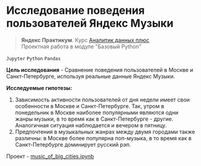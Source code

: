 # Исследование поведения пользователей Яндекс Музыки
> **Яндекс Практикум**. Курс [Аналитик данных плюс](https://practicum.yandex.ru/data-analyst-plus/) <br> 
> Проектная работа в модуле "Базовый Python"

`Jupyter` `Python` `Pandas`

**Цель исследования** - Сравнение поведения пользователей в Москве и Санкт-Петербурге, используя реальные данные Яндекс Музыки. 

**Исследуемые гипотезы:**
1. Зависимость активности пользователей от дня недели имеет свои особенности в Москве и Санкт-Петербурге. Так, утром в понедельник в Москве наиболее популярными являются одни жанры музыки, в то время как в Санкт-Петербурге - другие. Аналогичная ситуация наблюдается и вечером в пятницу. 
2. Предпочтения в музыкальных жанрах между двумя городами также различны: в Москве более популярна поп-музыка, в то время как в Санкт-Петербурге доминирует русский рэп.

Проект - [music_of_big_cities.ipynb](music_of_big_cities.ipynb)

